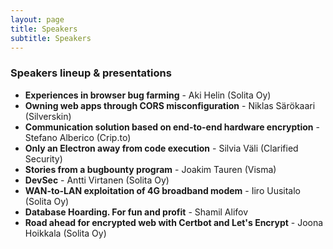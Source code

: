 ```yaml
---
layout: page
title: Speakers
subtitle: Speakers
---
```


### Speakers lineup & presentations

<ul>
    <li><b>Experiences in browser bug farming</b> - Aki Helin (Solita Oy)</li>
    <li><b>Owning web apps through CORS misconfiguration</b> - Niklas Särökaari (Silverskin)</li>
    <li><b>Communication solution based on end-to-end hardware encryption</b> - Stefano Alberico (Crip.to)</li>
    <li><b>Only an Electron away from code execution</b> - Silvia Väli (Clarified Security)</li>
    <li><b>Stories from a bugbounty program</b> - Joakim Tauren (Visma)</li>
    <li><b>DevSec</b> - Antti Virtanen (Solita Oy)</li>
    <li><b>WAN-to-LAN exploitation of 4G broadband modem</b> - Iiro Uusitalo (Solita Oy)</li>
    <li><b>Database Hoarding. For fun and profit</b> - Shamil Alifov</li>
    <li><b>Road ahead for encrypted web with Certbot and Let's Encrypt</b> - Joona Hoikkala (Solita Oy)</li>
</ul>
